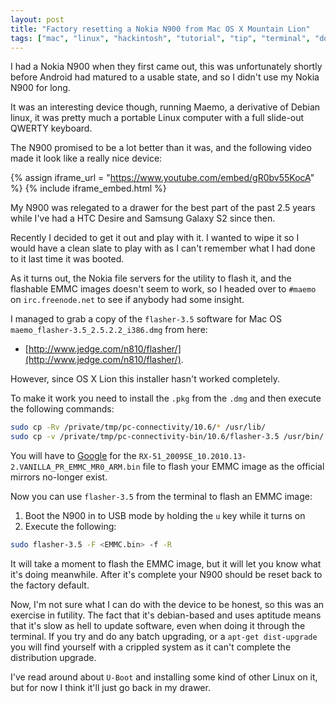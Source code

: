 ```yaml
---
layout: post
title: "Factory resetting a Nokia N900 from Mac OS X Mountain Lion"
tags: ["mac", "linux", "hackintosh", "tutorial", "tip", "terminal", "downloads", "software", "hardware"]
---
```


I had a Nokia N900 when they first came out, this was unfortunately shortly before Android had matured to a usable state, and so I didn't use my Nokia N900 for long.

<!-- more -->

It was an interesting device though, running Maemo, a derivative of Debian linux, it was pretty much a portable Linux computer with a full slide-out QWERTY keyboard.

The N900 promised to be a lot better than it was, and the following video made it look like a really nice device:

{% assign iframe_url = "https://www.youtube.com/embed/gR0bv55KocA" %}
{% include iframe_embed.html %}

My N900 was relegated to a drawer for the best part of the past 2.5 years while I've had a HTC Desire and Samsung Galaxy S2 since then.

Recently I decided to get it out and play with it. I wanted to wipe it so I would have a clean slate to play with as I can't remember what I had done to it last time it was booted.

As it turns out, the Nokia file servers for the utility to flash it, and the flashable EMMC images doesn't seem to work, so I headed over to `#maemo` on `irc.freenode.net` to see if anybody had some insight.

I managed to grab a copy of the `flasher-3.5` software for Mac OS `maemo_flasher-3.5_2.5.2.2_i386.dmg` from here:

- [http://www.jedge.com/n810/flasher/](http://www.jedge.com/n810/flasher/).



However, since OS X Lion this installer hasn't worked completely.

To make it work you need to install the `.pkg` from the `.dmg` and then execute the following commands:

```bash
sudo cp -Rv /private/tmp/pc-connectivity/10.6/* /usr/lib/
sudo cp -v /private/tmp/pc-connectivity-bin/10.6/flasher-3.5 /usr/bin/
```

You will have to [Google](https://www.google.co.uk/search?q=RX-51_2009SE_10.2010.13-2.VANILLA_PR_EMMC_MR0_ARM.bin) for the `RX-51_2009SE_10.2010.13-2.VANILLA_PR_EMMC_MR0_ARM.bin` file to flash your EMMC image as the official mirrors no-longer exist.


Now you can use `flasher-3.5` from the terminal to flash an EMMC image:

1. Boot the N900 in to USB mode by holding the `u` key while it turns on
2. Execute the following:

```bash
sudo flasher-3.5 -F <EMMC.bin> -f -R
```

It will take a moment to flash the EMMC image, but it will let you know what it's doing meanwhile. After it's complete your N900 should be reset back to the factory default.

Now, I'm not sure what I can do with the device to be honest, so this was an exercise in futility. The fact that it's debian-based and uses aptitude means that it's slow as hell to update software, even when doing it through the terminal. If you try and do any batch upgrading, or a `apt-get dist-upgrade` you will find yourself with a crippled system as it can't complete the distribution upgrade.

I've read around about `U-Boot` and installing some kind of other Linux on it, but for now I think it'll just go back in my drawer.
